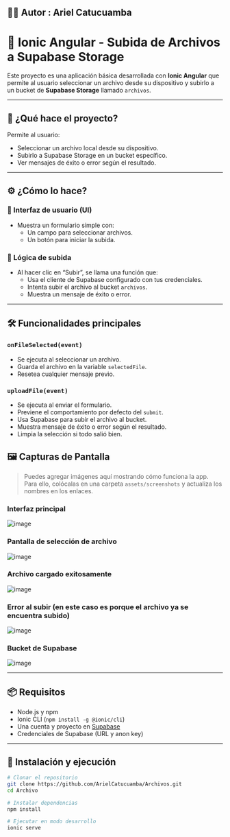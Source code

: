 ## 👨‍🦰 Autor : Ariel Catucuamba

# 📁 Ionic Angular - Subida de Archivos a Supabase Storage

Este proyecto es una aplicación básica desarrollada con **Ionic Angular** que permite al usuario seleccionar un archivo desde su dispositivo y subirlo a un bucket de **Supabase Storage** llamado `archivos`.

---

## 🚀 ¿Qué hace el proyecto?

Permite al usuario:
- Seleccionar un archivo local desde su dispositivo.
- Subirlo a Supabase Storage en un bucket específico.
- Ver mensajes de éxito o error según el resultado.

---

## ⚙️ ¿Cómo lo hace?

### 🧩 Interfaz de usuario (UI)
- Muestra un formulario simple con:
  - Un campo para seleccionar archivos.
  - Un botón para iniciar la subida.


### 🧠 Lógica de subida
- Al hacer clic en “Subir”, se llama una función que:
  - Usa el cliente de Supabase configurado con tus credenciales.
  - Intenta subir el archivo al bucket `archivos`.
  - Muestra un mensaje de éxito o error.

---

## 🛠️ Funcionalidades principales

### `onFileSelected(event)`
- Se ejecuta al seleccionar un archivo.
- Guarda el archivo en la variable `selectedFile`.
- Resetea cualquier mensaje previo.

### `uploadFile(event)`
- Se ejecuta al enviar el formulario.
- Previene el comportamiento por defecto del `submit`.
- Usa Supabase para subir el archivo al bucket.
- Muestra mensaje de éxito o error según el resultado.
- Limpia la selección si todo salió bien.



## 🖼️ Capturas de Pantalla

> Puedes agregar imágenes aquí mostrando cómo funciona la app.  
> Para ello, colócalas en una carpeta `assets/screenshots` y actualiza los nombres en los enlaces.

### Interfaz principal
![image](https://github.com/user-attachments/assets/4fb387ee-f861-4520-8007-d19968a2f47c)


### Pantalla de selección de archivo
![image](https://github.com/user-attachments/assets/a3f2a811-ad9e-484c-8894-cf4918ecb056)


### Archivo cargado exitosamente
![image](https://github.com/user-attachments/assets/9e296827-6df3-4c57-b642-09d6d47662c5)


### Error al subir (en este caso es porque el archivo ya se encuentra subido)
![image](https://github.com/user-attachments/assets/d582dd52-39b1-4df0-9956-f3a2a8f87854)

### Bucket de Supabase
![image](https://github.com/user-attachments/assets/d44c36da-f621-49ec-8a39-168b4d6e9962)



---

## 📦 Requisitos

- Node.js y npm
- Ionic CLI (`npm install -g @ionic/cli`)
- Una cuenta y proyecto en [Supabase](https://supabase.com/)
- Credenciales de Supabase (URL y anon key)

---

## 🧪 Instalación y ejecución

```bash
# Clonar el repositorio
git clone https://github.com/ArielCatucuamba/Archivos.git
cd Archivo

# Instalar dependencias
npm install

# Ejecutar en modo desarrollo
ionic serve
